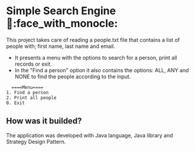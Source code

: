 # Simple Search Engine :flashlight::face_with_monocle:

This project takes care of reading a people.txt file that contains a list of people with; first name, last name and email.

- It presents a menu with the options to search for a person, print all records or exit.
- In the "Find a person" option it also contains the options: ALL, ANY and NONE to find the people according to the input.

```http
  ====Menu====
1. Find a person
2. Print all people
0. Exit
```

## How was it builded?
The application was developed with Java language, Java library and Strategy Design Pattern.

